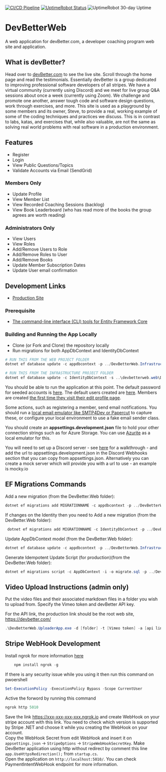 [![CI/CD Pipeline](https://github.com/DevBetterCom/DevBetterWeb/actions/workflows/ci-cd.yml/badge.svg)](https://github.com/ardalis/DevBetterWeb/actions)
[![UptimeRobot Status](https://img.shields.io/uptimerobot/status/m781614473-ee8694b6320f5a9ae94ffd29)](https://devbetter.com/)
![UptimeRobot 30-day Uptime](https://img.shields.io/uptimerobot/ratio/m781614473-ee8694b6320f5a9ae94ffd29)

# DevBetterWeb

A web application for devBetter.com, a developer coaching program web site and application.

## What is devBetter?

Head over to [devBetter.com](https://devbetter.com) to see the live site. Scroll through the home page and read the testimonials. Essentially devBetter is a group dedicated to improving professional software developers of all stripes. We have a virtual community (currently using Discord) and we meet for live group Q&A sessions about once a week (currently using Zoom). We challenge and promote one another, answer tough code and software design questions, work through exercises, and more. This site is used as a playground by some members and its owner, Steve, to provide a real, working example of some of the coding techniques and practices we discuss. This is in contrast to labs, katas, and exercises that, while also valuable, are not the same as solving real world problems with real software in a production environment.

## Features

- Register
- Login
- View Public Questions/Topics
- Validate Accounts via Email (SendGrid)

### Members Only

- Update Profile
- View Member List
- View Recorded Coaching Sessions (backlog)
- View Book Leaderboard (who has read more of the books the group agrees are worth reading)

### Administrators Only

- View Users
- View Roles
- Add/Remove Users to Role
- Add/Remove Roles to User
- Add/Remove Books
- Update Member Subscription Dates
- Update User email confirmation

## Development Links

- [Production Site](https://devbetter.com/)

### Prerequisite

- [The command-line interface (CLI) tools for Entity Framework Core](https://docs.microsoft.com/en-us/ef/core/cli/dotnet)

### Building and Running the App Locally

- Clone (or Fork and Clone) the repository locally
- Run migrations for both AppDbContext and IdentityDbContext

```powershell
# RUN THIS FROM THE WEB PROJECT FOLDER
dotnet ef database update -c appdbcontext -p ../DevBetterWeb.Infrastructure/DevBetterWeb.Infrastructure.csproj -s DevBetterWeb.Web.csproj

# RUN THIS FROM THE INFRASTRUCTURE PROJECT FOLDER
dotnet ef database update -c IdentityDbContext -s ..\devbetterweb.web\DevBetterWeb.Web.csproj
```

You should be able to run the application at this point. The default password for seeded accounts is [here](https://github.com/DevBetterCom/DevBetterWeb/blob/master/src/DevBetterWeb.Core/AuthConstants.cs#L13). The default users created are [here](https://github.com/DevBetterCom/DevBetterWeb/blob/master/src/DevBetterWeb.Infrastructure/Identity/Data/AppIdentityDbContextSeed.cs). Members are created [the first time they visit their edit profile page](https://github.com/DevBetterCom/DevBetterWeb/blob/master/src/DevBetterWeb.Web/Pages/User/MyProfile/Index.cshtml.cs#L64).

Some actions, such as registering a member, send email notifications. You should run a [local email emulator like SMTP4Dev or Papercut](https://ardalis.com/configuring-a-local-test-email-server/) to capture these, or configure your local environment to use a fake email sender class.

You should create an **appsettings.development.json** file to hold your other connection strings such as for Azure Storage. You can use [Azurite](https://github.com/Azure/Azurite) as a local emulator for this.

You will need to set up a Discord server - see [here](https://ardalis.com/add-discord-notifications-to-asp-net-core-apps/) for a walkthrough -  and add the url to  appsettings.development.json in the Discord Webhooks section that you can copy from appsettings.json. Alternatively you can create a mock server which will provide you with a url to use - an example is mocky.io

## EF Migrations Commands

Add a new migration (from the DevBetter.Web folder):

```powershell
dotnet ef migrations add MIGRATIONNAME -c appdbcontext -p ../DevBetterWeb.Infrastructure/DevBetterWeb.Infrastructure.csproj -s DevBetterWeb.Web.csproj -o Data/Migrations
```

If changes on the Identity then you need to Add a new migration (from the DevBetter.Web folder):

```powershell
 dotnet ef migrations add MIGRATIONNAME -c IdentityDbContext -p ../DevBetterWeb.Infrastructure/DevBetterWeb.Infrastructure.csproj -s DevBetterWeb.Web.csproj -o Identity/Data/Migrations
```

Update AppDbContext model (from the DevBetter.Web folder):

```powershell
dotnet ef database update -c appdbcontext -p ../DevBetterWeb.Infrastructure/DevBetterWeb.Infrastructure.csproj -s DevBetterWeb.Web.csproj
```

Generate Idempotent Update Script (for production)(from the DevBetter.Web folder):

```powershell
dotnet ef migrations script -c AppDbContext -i -o migrate.sql -p ../DevBetterWeb.Infrastructure/DevBetterWeb.Infrastructure.csproj -s DevBetterWeb.Web.csproj
```

## Video Upload Instructions (admin only)

Put the video files and their associated markdown files in a folder you wish to upload from. Specify the Vimeo token and devBetter API key.

For the API link, the production link should be the root web site, <https://devbetter.com/>

```powershell
.\DevBetterWeb.UploaderApp.exe -d [folder] -t [Vimeo token] -a [api link] -akey [api key]
```

## Stripe WebHook Development
Install ngrok for more information [here](https://ngrok.com) 
```powershell
	npm install ngrok -g 
```
If there is any security issue while you using it then run this command on pwoershell
```powershell
Set-ExecutionPolicy -ExecutionPolicy Bypass -Scope CurrentUser
```
Active the forword by running this command
```powershell
ngrok http 5010
```
Save the link https://xxx-xxx-xxx-xxx.ngrok.io and create WebHook on your stripe account with this link. 
You need to check which version is supported by Stripe .NET and choose it while you creating the WebHook on your account.  
Copy the WebHook Secret from edit WebHook and insert it on `appsettings.json` -> `StripeOptions` -> `StripeWebHookSecretKey`.
Make DevBetter application using http without redirect by comment this line `app.UseHttpsRedirection();` from `startup.cs`.  
Open the application on `http://localhost:5010/`.
You can check PaymentIntentWebHook endpoint for more information.  